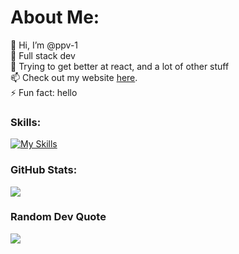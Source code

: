 # About Me:
👋 Hi, I’m @ppv-1<br>👀 Full stack dev<br>🌱 Trying to get better at react, and a lot of other stuff<br>📫 Check out my website [here](https://ppv-1.github.io/).<br>⚡ Fun fact: hello

### Skills:
[![My Skills](https://skillicons.dev/icons?i=js,ts,java,c,cs,py,go,html,css,aws,docker,git,github,bitbucket,gitlab,githubactions,nodejs,npm,vite,gradle,postgres,mysql,react,spring,express,fastapi,supabase,unity,postman,vscode,idea,obsidian,&perline=8)](https://skillicons.dev)
### GitHub Stats:
![](https://github-readme-stats.vercel.app/api/top-langs/?username=ppv-1&theme=radical&include_all_commits=false&count_private=false&layout=compact)
<!---
![](https://github-readme-stats.vercel.app/api?username=ppv-1&show_icons=true&theme=radical)
-->


### Random Dev Quote
![](https://quotes-github-readme.vercel.app/api?type=horizontal&theme=radical)

<!-- Proudly created with GPRM ( https://gprm.itsvg.in ) -->
